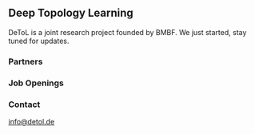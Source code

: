 ## Deep Topology Learning 

DeToL is a joint research project founded by BMBF. We just started, stay tuned for updates.

### Partners

### Job Openings


### Contact
info@detol.de
